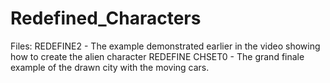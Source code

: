 # Redefined_Characters

Files:
REDEFINE2 - The example demonstrated earlier in the video showing how to create the alien character
REDEFINE CHSET0 - The grand finale example of the drawn city with the moving cars.
